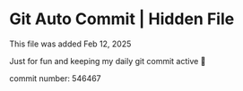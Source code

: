 # Git Auto Commit | Hidden File

This file was added Feb 12, 2025

Just for fun and keeping my daily git commit active 🤪

commit number: 546467

